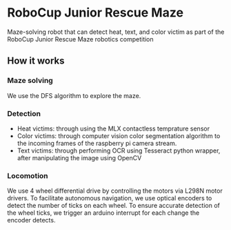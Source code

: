 # RoboCup Junior Rescue Maze
Maze-solving robot that can detect heat, text, and color victim as part of the RoboCup Junior Rescue Maze robotics competition
## How it works
### Maze solving
We use the DFS algorithm to explore the maze.
### Detection
* Heat victims: through using the MLX contactless temprature sensor
* Color victims: through computer vision color segmentation algorithm to the incoming frames of the raspberry pi camera stream.
* Text victims: through performing OCR using Tesseract python wrapper, after manipulating the image using OpenCV
### Locomotion
We use 4 wheel differential drive by controlling the motors via L298N motor drivers. To facilitate autonomous navigation, we use optical encoders to detect the number of ticks on each wheel. To ensure accurate detection of the wheel ticks, we trigger an arduino interrupt for each change the encoder detects. 

